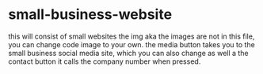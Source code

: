 # small-business-website
this will consist of small websites 
the img aka the images are not in this file, you can change code image to your own. 
the media button takes you to the small business social media site, which you can also change as well a the contact button it calls the company number when pressed.
